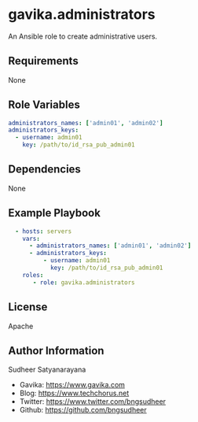 gavika.administrators
=========

An Ansible role to create administrative users.

Requirements
------------
None

Role Variables
--------------
```yml
administrators_names: ['admin01', 'admin02']
administrators_keys:
  - username: admin01
    key: /path/to/id_rsa_pub_admin01
```

Dependencies
------------

None

Example Playbook
----------------
```yml
  - hosts: servers  
    vars:
      - administrators_names: ['admin01', 'admin02']
      - administrators_keys:
          - username: admin01
            key: /path/to/id_rsa_pub_admin01
    roles:
       - role: gavika.administrators
```

License
-------

Apache

Author Information
------------------
Sudheer Satyanarayana

* Gavika: https://www.gavika.com
* Blog: https://www.techchorus.net
* Twitter: https://www.twitter.com/bngsudheer
* Github: https://github.com/bngsudheer
